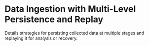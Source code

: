 # Data Ingestion with Multi-Level Persistence and Replay

Details strategies for persisting collected data at multiple stages and replaying it for analysis or recovery.
